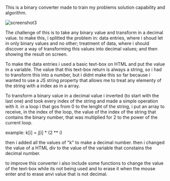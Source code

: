 This is a binary converter made to train my problems solution capability and algorithm.

![screenshot3](https://user-images.githubusercontent.com/67127849/99117703-f04ffb00-25d4-11eb-9341-18bb9dfecfb9.png)


The challenge of this is to take any binary value and transform in a decimal value. to make this, i 
splitted the problem in: data entries, where i shoud let in only binary values and no other; 
treatment of data, where i should discover a way of transforming this values into decimal values; 
and then showing the result on screen. 

To make the data entries i used a basic text-box on HTML and put the value in a variable. The  value 
that this text-box return is always a string, so i had to transform this into a number, but i didnt 
make this so far because i wanted to use a JS string property that allows me to treat any elementy of
the string with a index as in a array. 

To transform a binary value in a decimal value i inverted (to start with the last one) and took every 
index of the string and made a simple operation with it. in a loop i that gos from 0 to the lenght of 
the string, i put an array to receive, in the index of the loop, the value of the index of the string
that contains the binary number, that was multiplied for 2 to the power of the current loop. 

example: k[i] = j[i] * (2 ** i)

then i added all the values of "k" to make a decimal number.
then i changed the value of a HTML div to the value of the variable that constains the decimal number.

to improve this converter i also include some functions to change the value of the text-box while its not 
being used and to erase it when the mouse enter and to erase anvi value that is not decimal.
